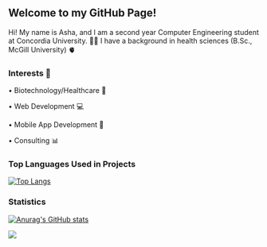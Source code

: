 ## Welcome to my GitHub Page!


Hi! My name is Asha, and I am a second year Computer Engineering student at Concordia University. 🙋‍♀️ I have a background in health sciences (B.Sc., McGill University) 🫀


### Interests 💙
• Biotechnology/Healthcare 🧬

• Web Development 💻

• Mobile App Development 📱

• Consulting 📊


### Top Languages Used in Projects
[![Top Langs](https://github-readme-stats.vercel.app/api/top-langs/?username=asha97&theme=tokyonight)](https://github.com/asha97/github-readme-stats)


### Statistics
[![Anurag's GitHub stats](https://github-readme-stats.vercel.app/api?username=asha97)](https://github.com/anuraghazra/github-readme-stats)









![](https://komarev.com/ghpvc/?username=asha97&color=ff69b4)
